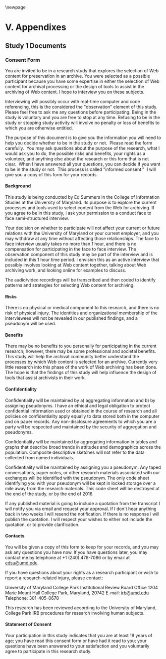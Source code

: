 \newpage

# V. Appendixes 

## Study 1 Documents

### Consent Form

You are invited to be in a research study that explores the selection of Web
content for preservation in an archive. You were selected as a possible
participant because you have some expertise in either the selection of Web
content for archival processing or the design of tools to assist in the
archiving of Web content. I hope to interview you on these subjects.

Interviewing will possibly occur with real-time computer and code referencing,
this is the considered the "observation" element of this study.  Please feel
free to ask me any questions before participating. Being in the study is
voluntary and you are free to stop at any time. Refusing to be in the study or
stopping study activity will involve no penalty or loss of benefits to which you
are otherwise entitled.

The purpose of this document is to give you the information you will need to
help you decide whether to be in the study or not.  Please read the form
carefully.  You may ask questions about the purpose of the research, what I
would ask you to do, the possible risks and benefits, your rights as a
volunteer, and anything else about the research or this form that is not clear. 
When I have answered all your questions, you can decide if you want to be in the
study or not.  This process is called "informed consent."  I will give you a
copy of this form for your records.

#### Background

This study is being conducted by Ed Summers in the College of Information
Studies at the University of Maryland. Its purpose is to explore the current
processes and tools used to select content from the Web for archiving. If you
agree to be in this study, I ask your permission to a conduct face to face
semi-structured interview.

Your decision on whether to participate will not affect your current or future
relations with the University of Maryland or your current employer, and you may
withdraw at any time without affecting those relationships.  The face to face
interview usually takes no more than 1 hour, and there is no compensation for
participating in the face to face interview. The observation component of this
study may be part of the interview and is included in this 1 hour time period.
I envision this as an active interview that possibly involves looking at Web
content together, talking about Web archiving work, and looking online for
examples to discuss.

The audio/video recordings will be transcribed and then coded to identify
patterns and strategies for selecting Web content for archiving.

#### Risks

There is no physical or medical component to this research, and there is no risk
of physical injury. The identities and organizational membership of the 
interviewees will not be revealed in our published findings, and a pseudonym 
will be used.

#### Benefits

There may be no benefits to you personally for participating in the current
research; however, there may be some professional and societal benefits. This
study will help the archival community better understand the processes by which
Web content is selected for an archive. Currently very little research into this
phase of the work of Web archiving has been done. The hope is that the findings
of this study will help influence the design of tools that assist archivists in
their work.

#### Confidentiality

Confidentiality will be maintained by a) aggregating information and b) by
assigning pseudonyms.  I have an ethical and legal obligation to protect
confidential information used or obtained in the course of research and all
policies on confidentiality apply equally to data stored both in the computer
and on paper records.  Any non-disclosure agreements to which you are a party
will be respected and maintained by the security of aggregation and pseudonyms.

Confidentiality will be maintained by aggregating information in tables and
graphs that describe broad trends in attitudes and demographics across the
population. Composite descriptive sketches will not refer to the data collected
from named individuals.
	
Confidentiality will be maintained by assigning you a pseudonym.  Any taped
conversations, paper notes, or other research materials associated with our
exchanges will be identified with the pseudonym.  The only code sheet
identifying you with your pseudonym will be kept in locked storage over a mile
away from the research materials. This code sheet will be destroyed at the end
of the study, or by the end of 2016.

If any published material is going to include a quotation from the transcript I
will notify you via email and request your approval. If I don't hear anything
back in two weeks I will resend the notification. If there is no response I will
publish the quotation. I will respect your wishes to either not include the 
quotation, or to provide clarification.

#### Contacts

You will be given a copy of this form to keep for your records, and you may ask
any questions you have now.  If you have questions later, you may contact me by
telephone at +1 (240) 478-7086 or by email at edsu@umd.edu.

If you have questions about your rights as a research participant or wish to
report a research-related injury, please contact: 

University of Maryland College Park 
Institutional Review Board Office
1204 Marie Mount Hall
College Park, Maryland, 20742
E-mail: irb@umd.edu
Telephone: 301-405-0678

This research has been reviewed according to the University of Maryland,
College Park IRB procedures for research involving human subjects.

#### Statement of Consent

Your participation in this study indicates that you are at least 18 years of 
age; you have read this consent form or have had it read to you; your 
questions have been answered to your satisfaction and you voluntarily 
agree to participate in this research study.

